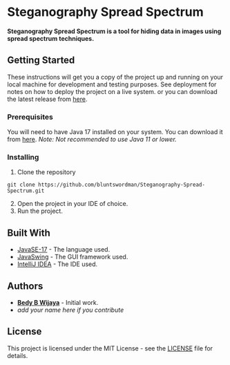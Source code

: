 # Steganography Spread Spectrum
**Steganography Spread Spectrum is a tool for hiding data in images using spread spectrum techniques.**

## Getting Started
These instructions will get you a copy of the project up and running on your local machine for development and testing purposes. See deployment for notes on how to deploy the project on a live system. or you can download the latest release from [here](https://github.com/bluntswordman/Steganography-Spread-Spectrum/releases/download/development/spread-spectrum.exe).

### Prerequisites
You will need to have Java 17 installed on your system. You can download it from [here](https://www.oracle.com/java/technologies/javase/jdk17-archive-downloads.html). *Note: Not recommended to use Java 11 or lower.*

### Installing
1. Clone the repository
```
git clone https://github.com/bluntswordman/Steganography-Spread-Spectrum.git
```
2. Open the project in your IDE of choice.
3. Run the project.

## Built With
* [JavaSE-17](https://www.oracle.com/java/technologies/javase/jdk17-archive-downloads.html) - The language used.
* [JavaSwing](https://docs.oracle.com/javase/tutorial/uiswing/) - The GUI framework used.
* [IntelliJ IDEA](https://www.jetbrains.com/idea/) - The IDE used.

## Authors
* [**Bedy B Wijaya**](https://github.com/bluntswordman) - Initial work.
* *add your name here if you contribute*

## License
This project is licensed under the MIT License - see the [LICENSE](LICENSE) file for details.
